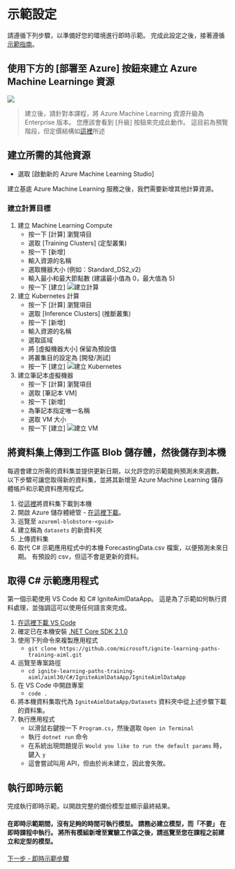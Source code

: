 # <a name="demo-setup"></a>示範設定
請遵循下列步驟，以準備好您的環境進行即時示範。 完成此設定之後，接著遵循[示範指南](demoguide.md)。

## <a name="create-azure-machine-learninge-resources-with-the-deploy-to-azure-button-below"></a>使用下方的 [部署至 Azure] 按鈕來建立 Azure Machine Learninge 資源
<a href="https://portal.azure.com/#create/Microsoft.Template/uri/https%3A%2F%2Fraw.githubusercontent.com%2Fcassieview%2Fignite-learning-paths-training-aiml%2Fmaster%2Faiml30%2Fdeploy.json" rel="nofollow"> <img src="https://camo.githubusercontent.com/9285dd3998997a0835869065bb15e5d500475034/687474703a2f2f617a7572656465706c6f792e6e65742f6465706c6f79627574746f6e2e706e67" data-canonical-src="http://azuredeploy.net/deploybutton.png" style="max-width:100%;">
</a>

> 建立後，請針對本課程，將 Azure Machine Learning 資源升級為 Enterprise 版本。 您應該會看到 [升級] 按鈕來完成此動作。 這目前為預覽階段，但定價結構如[這裡](https://azure.microsoft.com/en-us/pricing/details/machine-learning/)所述

## <a name="create-additional-resources-needed"></a>建立所需的其他資源

* 選取 [啟動新的 Azure Machine Learning Studio] 

建立基底 Azure Machine Learning 服務之後，我們需要新增其他計算資源。
### <a name="create-compute-targets"></a>建立計算目標
1. 建立 Machine Learning Compute
    * 按一下 [計算] 瀏覽項目
    * 選取 [Training Clusters] \(定型叢集\)
    * 按一下 [新增]
    * 輸入資源的名稱
    * 選取機器大小 (例如：Standard_DS2_v2)
    * 輸入最小和最大節點數 (建議最小值為 0，最大值為 5)
    * 按一下 [建立] ![建立計算](https://globaleventcdn.blob.core.windows.net/assets/aiml/aiml30/CreateMlCompute.gif)
2. 建立 Kubernetes 計算
    * 按一下 [計算] 瀏覽項目
    * 選取 [Inference Clusters] \(推斷叢集\)
    * 按一下 [新增]
    * 輸入資源的名稱
    * 選取區域
    * 將 [虛擬機器大小] 保留為預設值
    * 將叢集目的設定為 [開發/測試]
    * 按一下 [建立] ![建立 Kubernetes](https://globaleventcdn.blob.core.windows.net/assets/aiml/aiml30/CreateKubService.gif)
3. 建立筆記本虛擬機器
    * 按一下 [計算] 瀏覽項目
    * 選取 [筆記本 VM]
    * 按一下 [新增]
    * 為筆記本指定唯一名稱
    * 選取 VM 大小
    * 按一下 [建立] ![建立 VM](https://globaleventcdn.blob.core.windows.net/assets/aiml/aiml30/CreateNotebookVM.gif)


## <a name="upload-dataset-to-workspace-blob-storage-and-save-to-local"></a>將資料集上傳到工作區 Blob 儲存體，然後儲存到本機
每週會建立所需的資料集並提供更新日期，以允許您的示範能夠預測未來週數。 以下步驟可讓您取得新的資料集，並將其新增至 Azure Machine Learning 儲存體帳戶和示範資料應用程式。

1. 從[這裡](https://globaleventcdn.blob.core.windows.net/assets/aiml/aiml30/datasets/ForecastingData.csv)將資料集下載到本機
2. 開啟 Azure 儲存體總管 - [在這裡下載](https://azure.microsoft.com/en-us/features/storage-explorer/)。
3. 巡覽至 `azureml-blobstore-<guid>`
4. 建立稱為 `datasets` 的新資料夾
5. 上傳資料集
6. 取代 C# 示範應用程式中的本機 ForecastingData.csv 檔案，以便預測未來日期。 有預設的 csv，但這不會是更新的資料。

## <a name="get-the-c-demo-app"></a>取得 C# 示範應用程式
第一個示範使用 VS Code 和 C# IgniteAimlDataApp。 這是為了示範如何執行資料處理，並強調這可以使用任何語言來完成。

1. [在這裡下載 VS Code](https://code.visualstudio.com/download)
2. 確定已在本機安裝 [.NET Core SDK 2.1.0](https://dotnet.microsoft.com/download/dotnet-core/2.1)
3. 使用下列命令來複製應用程式
    * `git clone https://github.com/microsoft/ignite-learning-paths-training-aiml.git`
4. 巡覽至專案路徑
    * `cd ignite-learning-paths-training-aiml/aiml30/C#/IgniteAimlDataApp/IgniteAimlDataApp`
5. 在 VS Code 中開啟專案
    * `code .`
6. 將本機資料集取代為 `IgniteAimlDataApp/Datasets` 資料夾中從上述步驟下載的資料集。
7. 執行應用程式
    * 以滑鼠右鍵按一下 `Program.cs`，然後選取 `Open in Terminal`
    * 執行 `dotnet run` 命令
    * 在系統出現問題提示 `Would you like to run the default params` 時，鍵入 `y`
    * 這會嘗試叫用 API，但由於尚未建立，因此會失敗。

## <a name="run-through-the-live-demo"></a>執行即時示範
完成執行即時示範，以開啟完整的備份模型並顯示最終結果。

#### <a name="there-will-not-be-enough-time-to-run-the-model-during-the-live-demo-make-sure-to-build-the-model-_without_-running-it-in-the-live-session-once-you-have-added-all-the-modules-to-the-experiment-workspace-then-navigate-to-the-model-you-created-and-trained-prior-to-the-session"></a>在即時示範期間，沒有足夠的時間可執行模型。 請務必建立模型，而「不要」  在即時課程中執行。 將所有模組新增至實驗工作區之後，請巡覽至您在課程之前建立和定型的模型。

[下一步 - 即時示範步驟](demoguide.md)
